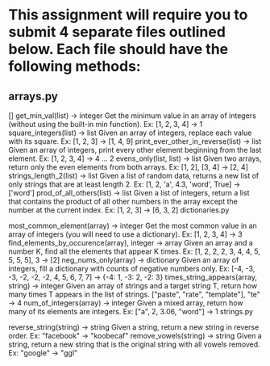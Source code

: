 # This assignment will require you to submit 4 separate files outlined below. Each file should have the following methods:

## arrays.py

[] get_min_val(list) -> integer
Get the minimum value in an array of integers (without using the built-in min function).
Ex: [1, 2, 3, 4] -> 1
square_integers(list) -> list
Given an array of integers, replace each value with its square.
Ex: [1, 2, 3] -> [1, 4, 9]
print_ever_other_in_reverse(list) -> list
Given an array of integers, print every other element beginning from the last element.
Ex: [1, 2, 3, 4] -> 4 ... 2
evens_only(list, list) -> list
Given two arrays, return only the even elements from both arrays.
Ex: [1, 2], [3, 4] -> [2, 4]
strings_length_2(list) -> list
Given a list of random data, returns a new list of only strings that are at least length 2.
Ex: [1, 2, 'a', 4.3, 'word', True] -> ['word']
prod_of_all_others(list) -> list
Given a list of integers, return a list that contains the product of all other numbers in the array except the number at the current index.
Ex: [1, 2, 3] -> [6, 3, 2]
dictionaries.py

most_common_element(array) -> integer
Get the most common value in an array of integers (you will need to use a dictionary).
Ex: [1, 2, 3, 4] -> 3
find_elements_by_occurence(array), integer -> array
Given an array and a number K, find all the elements that appear K times.
Ex: [1, 2, 2, 2, 3, 4, 4, 5, 5, 5, 5], 3 -> [2]
neg_nums_only(array) -> dictionary
Given an array of integers, fill a dictionary with counts of negative numbers only.
Ex: [-4, -3, -3, -2, -2, -2, 4, 5, 6, 7, 7] -> {-4: 1, -3: 2, -2: 3}
times_string_appears(array, string) -> integer
Given an array of strings and a target string T, return how many times T appears in the list of strings.
["paste", "rate", "template"], "te" -> 4
num_of_integers(array) -> integer
Given a mixed array, return how many of its elements are integers.
Ex: ["a", 2, 3.06, "word"] -> 1
strings.py

reverse_string(string) -> string
Given a string, return a new string in reverse order.
Ex: "facebook" -> "koobecaf"
remove_vowels(string) -> string
Given a string, return a new string that is the original string with all vowels removed.
Ex: "google" -> "ggl"
